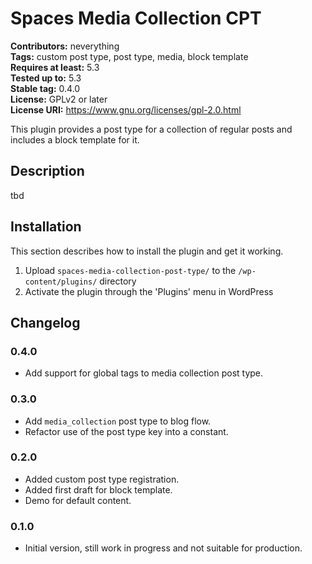 # Spaces Media Collection CPT #
**Contributors:** neverything  
**Tags:** custom post type, post type, media, block template  
**Requires at least:** 5.3  
**Tested up to:** 5.3  
**Stable tag:** 0.4.0  
**License:** GPLv2 or later  
**License URI:** https://www.gnu.org/licenses/gpl-2.0.html  

This plugin provides a post type for a collection of regular posts and includes a block template for it.

## Description ##

tbd

## Installation ##

This section describes how to install the plugin and get it working.

1. Upload `spaces-media-collection-post-type/` to the `/wp-content/plugins/` directory
1. Activate the plugin through the 'Plugins' menu in WordPress

## Changelog ##

### 0.4.0 ###
* Add support for global tags to media collection post type.

### 0.3.0 ###
* Add `media_collection` post type to blog flow.
* Refactor use of the post type key into a constant.

### 0.2.0 ###
* Added custom post type registration.
* Added first draft for block template.
* Demo for default content.

### 0.1.0 ###
* Initial version, still work in progress and not suitable for production.


